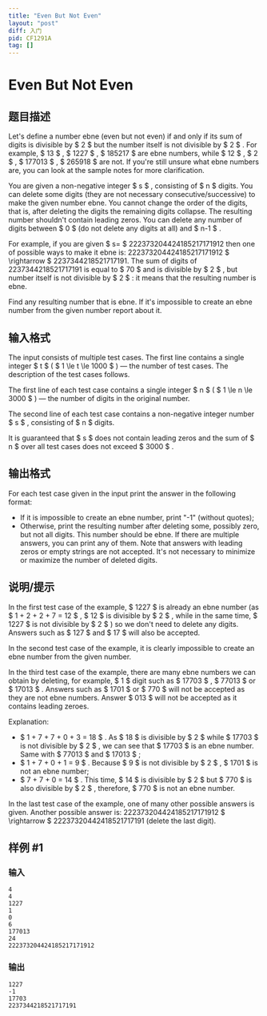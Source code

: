 ```yaml
---
title: "Even But Not Even"
layout: "post"
diff: 入门
pid: CF1291A
tag: []
---
```


# Even But Not Even

## 题目描述

Let's define a number ebne (even but not even) if and only if its sum of digits is divisible by $ 2 $ but the number itself is not divisible by $ 2 $ . For example, $ 13 $ , $ 1227 $ , $ 185217 $ are ebne numbers, while $ 12 $ , $ 2 $ , $ 177013 $ , $ 265918 $ are not. If you're still unsure what ebne numbers are, you can look at the sample notes for more clarification.

You are given a non-negative integer $ s $ , consisting of $ n $ digits. You can delete some digits (they are not necessary consecutive/successive) to make the given number ebne. You cannot change the order of the digits, that is, after deleting the digits the remaining digits collapse. The resulting number shouldn't contain leading zeros. You can delete any number of digits between $ 0 $ (do not delete any digits at all) and $ n-1 $ .

For example, if you are given $ s= $ 222373204424185217171912 then one of possible ways to make it ebne is: 222373204424185217171912 $ \rightarrow $ 2237344218521717191. The sum of digits of 2237344218521717191 is equal to $ 70 $ and is divisible by $ 2 $ , but number itself is not divisible by $ 2 $ : it means that the resulting number is ebne.

Find any resulting number that is ebne. If it's impossible to create an ebne number from the given number report about it.

## 输入格式

The input consists of multiple test cases. The first line contains a single integer $ t $ ( $ 1 \le t \le 1000 $ ) — the number of test cases. The description of the test cases follows.

The first line of each test case contains a single integer $ n $ ( $ 1 \le n \le 3000 $ ) — the number of digits in the original number.

The second line of each test case contains a non-negative integer number $ s $ , consisting of $ n $ digits.

It is guaranteed that $ s $ does not contain leading zeros and the sum of $ n $ over all test cases does not exceed $ 3000 $ .

## 输出格式

For each test case given in the input print the answer in the following format:

- If it is impossible to create an ebne number, print "-1" (without quotes);
- Otherwise, print the resulting number after deleting some, possibly zero, but not all digits. This number should be ebne. If there are multiple answers, you can print any of them. Note that answers with leading zeros or empty strings are not accepted. It's not necessary to minimize or maximize the number of deleted digits.

## 说明/提示

In the first test case of the example, $ 1227 $ is already an ebne number (as $ 1 + 2 + 2 + 7 = 12 $ , $ 12 $ is divisible by $ 2 $ , while in the same time, $ 1227 $ is not divisible by $ 2 $ ) so we don't need to delete any digits. Answers such as $ 127 $ and $ 17 $ will also be accepted.

In the second test case of the example, it is clearly impossible to create an ebne number from the given number.

In the third test case of the example, there are many ebne numbers we can obtain by deleting, for example, $ 1 $ digit such as $ 17703 $ , $ 77013 $ or $ 17013 $ . Answers such as $ 1701 $ or $ 770 $ will not be accepted as they are not ebne numbers. Answer $ 013 $ will not be accepted as it contains leading zeroes.

Explanation:

- $ 1 + 7 + 7 + 0 + 3 = 18 $ . As $ 18 $ is divisible by $ 2 $ while $ 17703 $ is not divisible by $ 2 $ , we can see that $ 17703 $ is an ebne number. Same with $ 77013 $ and $ 17013 $ ;
- $ 1 + 7 + 0 + 1 = 9 $ . Because $ 9 $ is not divisible by $ 2 $ , $ 1701 $ is not an ebne number;
- $ 7 + 7 + 0 = 14 $ . This time, $ 14 $ is divisible by $ 2 $ but $ 770 $ is also divisible by $ 2 $ , therefore, $ 770 $ is not an ebne number.

In the last test case of the example, one of many other possible answers is given. Another possible answer is: 222373204424185217171912 $ \rightarrow $ 22237320442418521717191 (delete the last digit).

## 样例 #1

### 输入

```
4
4
1227
1
0
6
177013
24
222373204424185217171912
```

### 输出

```
1227
-1
17703
2237344218521717191
```

